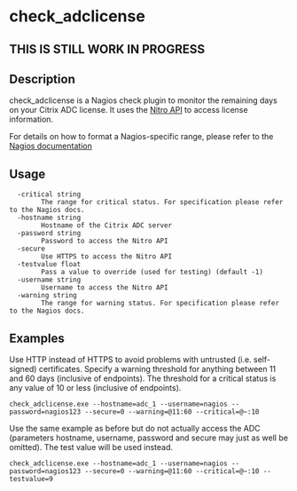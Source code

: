 # check_adclicense

## THIS IS STILL WORK IN PROGRESS

## Description

check_adclicense is a Nagios check plugin to monitor the remaining days on your Citrix ADC license.
It uses the [Nitro API](https://docs.citrix.com/en-us/citrix-adc/current-release/nitro-api.html) to access license information.

For details on how to format a Nagios-specific range, please refer to the [Nagios documentation](https://nagios-plugins.org/doc/guidelines.html#THRESHOLDFORMAT)

## Usage

```cli
  -critical string
        The range for critical status. For specification please refer to the Nagios docs.
  -hostname string
        Hostname of the Citrix ADC server
  -password string
        Password to access the Nitro API
  -secure
        Use HTTPS to access the Nitro API
  -testvalue float
        Pass a value to override (used for testing) (default -1)
  -username string
        Username to access the Nitro API
  -warning string
        The range for warning status. For specification please refer to the Nagios docs.
```

## Examples

Use HTTP instead of HTTPS to avoid problems with untrusted (i.e. self-signed) certificates.
Specify a warning threshold for anything between 11 and 60 days (inclusive of endpoints). The threshold for a critical status is any value of 10 or less (inclusive of endpoints).

```cli
check_adclicense.exe --hostname=adc_1 --username=nagios --password=nagios123 --secure=0 --warning=@11:60 --critical=@~:10
```

Use the same example as before but do not actually access the ADC (parameters hostname, username, password and secure may just as well be omitted). The test value will be used instead.

```cli
check_adclicense.exe --hostname=adc_1 --username=nagios --password=nagios123 --secure=0 --warning=@11:60 --critical=@~:10 --testvalue=9
```
